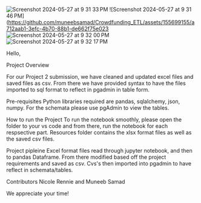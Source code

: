 ![Screenshot 2024-05-27 at 9 31 33 PM](https://github.com/muneebsamad/Crowdfunding_ETL/assets/155699155/248f15b9-3c4a-4c90-9afc-41c7e1d9dc5e)
![Screenshot 2024-05-27 at 9 31 46 PM](https://github.com/muneebsamad/Crowdfunding_ETL/assets/155699155/a712aab1-3efc-4b70-88b1-de662f75e023
![Screenshot 2024-05-27 at 9 32 00 PM](https://github.com/muneebsamad/Crowdfunding_ETL/assets/155699155/d5cd65be-6cf7-4dd2-9ad9-609a6d52d24d)
![Screenshot 2024-05-27 at 9 32 17 PM](https://github.com/muneebsamad/Crowdfunding_ETL/assets/155699155/b6e3b9b7-6df7-41fa-b00c-4dccb7f4fc85)


Hello,

Project Overview

For our Project 2 submission, we have cleaned and updated excel files and saved  files as csv.
From there we have provided syntax to have the files imported to sql format to reflect in pgadmin in table form.

Pre-requisites
Python libraries required are pandas, sqlalchemy, json, numpy. For the schemata please use pgAdmin to view the tables.

How to run the Project
To run the notebook smoothly, please open the folder to your vs code and from there, run the notebook for each respsective part. Resources folder contains the xlsx format files as well as the saved csv files.

Project pipleine
Excel format files read through jupyter notebook, and then to pandas Dataframe. From there modified based off the project requirements and saved as csv. Cvs's then imported into pgadmin to have reflect in schemata/tables.

Contributors
Nicole Rennie and Muneeb Samad

We appreciate your time!
